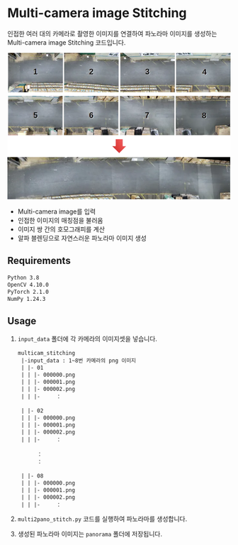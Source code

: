 # Multi-camera image Stitching

인접한 여러 대의 카메라로 촬영한 이미지를 연결하여 파노라마 이미지를 생성하는 Multi-camera image Stitching 코드입니다.

![image.png](figures/image.png)

- Multi-camera image를 입력
- 인접한 이미지의 매칭점을 불러옴
- 이미지 쌍 간의 호모그래피를 계산
- 알파 블렌딩으로 자연스러운 파노라마 이미지 생성

## Requirements
```
Python 3.8
OpenCV 4.10.0
PyTorch 2.1.0
NumPy 1.24.3
```
## Usage
1. `input_data` 폴더에 각 카메라의 이미지셋을 넣습니다. 
    
    ```
    multicam_stitching
     |-input_data : 1~8번 카메라의 png 이미지
     | |- 01
     | | |- 000000.png
     | | |- 000001.png
     | | |- 000002.png
     | | |-     ：
     
     | |- 02
     | | |- 000000.png
     | | |- 000001.png
     | | |- 000002.png
     | | |-     ：
     
          ：
          ：
     
     | |- 08
     | | |- 000000.png
     | | |- 000001.png
     | | |- 000002.png
     | | |-     ：
    ```
    
2. `multi2pano_stitch.py` 코드를 실행하여 파노라마를 생성합니다.
3. 생성된 파노라마 이미지는 `panorama` 폴더에 저장됩니다.
